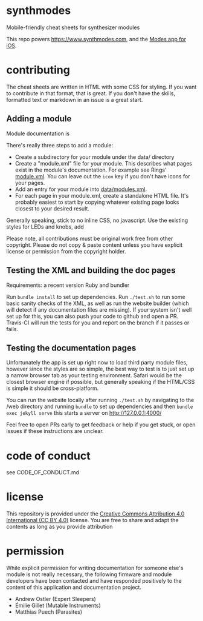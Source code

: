 # synthmodes
Mobile-friendly cheat sheets for synthesizer modules

This repo powers https://www.synthmodes.com, and the [Modes app for iOS](https://itunes.apple.com/ca/app/modes/id1445358435?mt=8).

# contributing
The cheat sheets are written in HTML with some CSS for styling.  If you want to contribute in that format, that is great.  If you don't have the skills, formatted text or markdown in an issue is a great start.

## Adding a module
Module documentation is

There's really three steps to add a module:
- Create a subdirectory for your module under the data/ directory
- Create a "module.xml" file for your module.  This describes what pages exist in the module's documentation.  For example see Rings' [module.xml](https://github.com/boourns/synthmodes/blob/master/data/rings/module.xml).  You can leave out the `icon` key if you don't have icons for your pages.
- Add an entry for your module into [data/modules.xml](https://github.com/boourns/synthmodes/blob/master/data/modules.xml).
- For each page in your module.xml, create a standalone HTML file.  It's probably easiest to start by copying whatever existing page looks closest to your desired result.

Generally speaking, stick to no inline CSS, no javascript.  Use the existing styles for LEDs and knobs, add 

Please note, all contributions must be original work free from other copyright.  Please do not copy & paste content unless you have explicit license or permission from the copyright holder.

## Testing the XML and building the doc pages
Requirements: a recent version Ruby and bundler

Run `bundle install` to set up dependencies. Run `./test.sh` to run some basic sanity checks of the XML, as well as run the website builder (which will detect if any documentation files are missing). If your system isn't well set up for this, you can also push your code to github and open a PR.  Travis-CI will run the tests for you and report on the branch if it passes or fails.

## Testing the documentation pages

Unfortunately the app is set up right now to load third party module files, however since the styles are so simple, the best way to test is to just set up a narrow browser tab as your testing environment.  Safari would be the closest browser engine if possible, but generally speaking if the HTML/CSS is simple it should be cross-platform.

You can run the website locally after running `./test.sh` by navigating to the /web directory and running `bundle` to set up dependencies and then `bundle exec jekyll serve` this starts a server on http://127.0.0.1:4000/

Feel free to open PRs early to get feedback or help if you get stuck, or open issues if these instructions are unclear.

# code of conduct
see CODE_OF_CONDUCT.md

# license
This repository is provided under the [Creative Commons Attribution 4.0 International (CC BY 4.0)](https://creativecommons.org/licenses/by/4.0/) license.  You are free to share and adapt the contents as long as you provide attribution

# permission
While explicit permission for writing documentation for someone else's module is not really necessary, the following firmware and module developers have been contacted and have responded positively to the content of this application and documentation project.

- Andrew Ostler (Expert Sleepers)
- Émilie Gillet (Mutable Instruments)
- Matthias Puech (Parasites)
